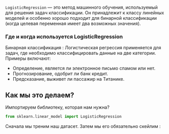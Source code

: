 `LogisticRegression` — это метод машинного обучения, используемый для решения задач классификации. Он принадлежит к классу линейных моделей и особенно хорошо подходит для бинарной классификации (когда целевая переменная имеет два возможных значения).

### Где и когда используется LogisticRegression

Бинарная классификация : Логистическая регрессия применяется для задач, где необходимо классифицировать данные на две категории. Примеры включают:
-  Определение, является ли электронное письмо спамом или нет.
- Прогнозирование, одобрит ли банк кредит.
- Предсказание, выживет ли пассажир на Титанике.

<h2>Как мы это делаем?</h2>
Импортируем библиотеку, которая нам нужна?

```python 
from sklearn.linear_model import LogisticRegression
```

Сначала мы треним наш датасет. Затем мы его обязательно скейлим : 

```python 

```



